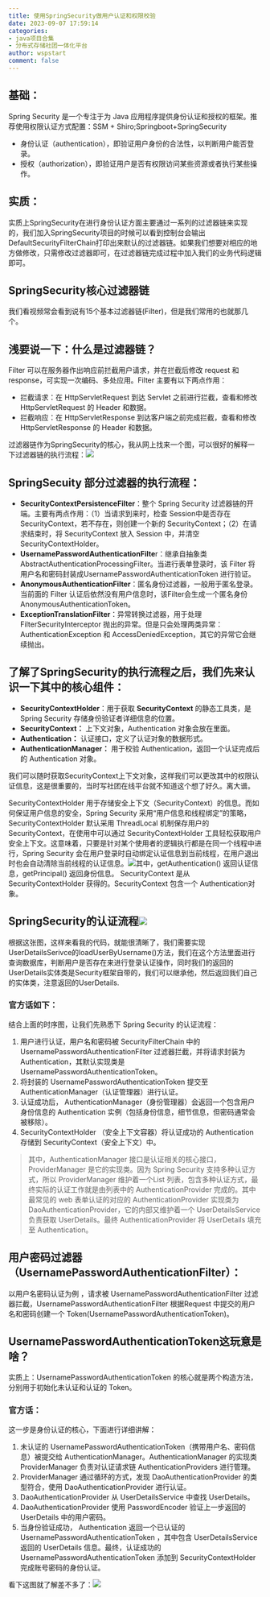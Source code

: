 ```yaml
---
title: 使用SpringSecurity做用户认证和权限校验
date: 2023-09-07 17:59:14
categories:
- java项目合集
- 分布式存储社团一体化平台
author: wspstart
comment: false
---
```



## 基础：
Spring Security 是一个专注于为 Java 应用程序提供身份认证和授权的框架。推荐使用权限认证方式配置：SSM + Shiro;Springboot+SpringSecurity

- 身份认证（authentication），即验证用户身份的合法性，以判断用户能否登录。
- 授权（authorization），即验证用户是否有权限访问某些资源或者执行某些操作。

## 实质：
实质上SpringSecurity在进行身份认证方面主要通过一系列的过滤器链来实现的，我们加入SpringSecurity项目的时候可以看到控制台会输出DefaultSecurityFilterChain打印出来默认的过滤器链。如果我们想要对相应的地方做修改，只需修改过滤器即可，在过滤器链完成过程中加入我们的业务代码逻辑即可。

## SpringSecurity核心过滤器链
我们看视频常会看到说有15个基本过滤器链(Filter)，但是我们常用的也就那几个。

## 浅要说一下：什么是过滤器链？
Filter 可以在服务器作出响应前拦截用户请求，并在拦截后修改 request 和 response，可实现一次编码、多处应用。Filter 主要有以下两点作用：

- 拦截请求：在 HttpServletRequest 到达 Servlet 之前进行拦截，查看和修改 HttpServletRequest 的 Header 和数据。
- 拦截响应：在 HttpServletResponse 到达客户端之前完成拦截，查看和修改 HttpServletResponse 的 Header 和数据。

过滤器链作为SpringSecurity的核心，我从网上找来一个图，可以很好的解释一下过滤器链的执行流程：![](https://cdn.jsdelivr.net/gh/zrgzs/images@main/images/20230907220233.jpg)

## SpringSecuity 部分过滤器的执行流程：

- **SecurityContextPersistenceFilter**：整个 Spring Security 过滤器链的开端。主要有两点作用：（1）当请求到来时，检查 Session中是否存在 SecurityContext，若不存在，则创建一个新的 SecurityContext；（2）在请求结束时，将 SecurityContext 放入 Session 中，并清空 SecurityContextHolder。
- **UsernamePasswordAuthenticationFilte**r：继承自抽象类 AbstractAuthenticationProcessingFilter。当进行表单登录时，该 Filter 将用户名和密码封装成UsernamePasswordAuthenticationToken 进行验证。
- **AnonymousAuthenticationFilter**：匿名身份过滤器，一般用于匿名登录。当前面的 Filter 认证后依然没有用户信息时，该Filter会生成一个匿名身份 AnonymousAuthenticationToken。
- **ExceptionTranslationFilter**：异常转换过滤器，用于处理 FilterSecurityInterceptor 抛出的异常。但是只会处理两类异常：AuthenticationException 和 AccessDeniedException，其它的异常它会继续抛出。

## 了解了SpringSecurity的执行流程之后，我们先来认识一下其中的核心组件：

- **SecurityContextHolder**：用于获取 **SecurityContext** 的静态工具类，是Spring Security 存储身份验证者详细信息的位置。
- **SecurityContext：** 上下文对象，Authentication 对象会放在里面。
- **Authentication：** 认证接口，定义了认证对象的数据形式。
- **AuthenticationManager：** 用于校验 Authentication，返回一个认证完成后的 Authentication 对象。

我们可以随时获取SecurityContext上下文对象，这样我们可以更改其中的权限认证信息，这是很重要的，当时写社团在线平台就不知道这个想了好久。离大谱。

SecurityContextHolder 用于存储安全上下文（SecurityContext）的信息。而如何保证用户信息的安全，Spring Security 采用“用户信息和线程绑定”的策略，SecurityContextHolder 默认采用 ThreadLocal 机制保存用户的 SecurityContext，在使用中可以通过 SecurityContextHolder 工具轻松获取用户安全上下文。这意味着，只要是针对某个使用者的逻辑执行都是在同一个线程中进行，Spring Security 会在用户登录时自动绑定认证信息到当前线程，在用户退出时也会自动清除当前线程的认证信息。![](https://cdn.jsdelivr.net/gh/zrgzs/images@main/images/20230907220235.jpg)其中，getAuthentication() 返回认证信息，getPrincipal() 返回身份信息。 SecurityContext 是从 SecurityContextHolder 获得的。SecurityContext 包含一个 Authentication对象。

## SpringSecurity的认证流程![](https://cdn.jsdelivr.net/gh/zrgzs/images@main/images/20230907220237.jpg)
根据这张图，这样来看我的代码，就能很清晰了，我们需要实现UserDetailsSerivce的loadUserByUsername()方法，我们在这个方法里面进行查询数据库，判断用户是否存在来进行登录认证操作，同时我们的返回的UserDetails实体类是Security框架自带的，我们可以继承他，然后返回我们自己的实体类，注意返回的UserDetails.

### 官方话如下：
结合上面的时序图，让我们先熟悉下 Spring Security 的认证流程：

1. 用户进行认证，用户名和密码被 SecurityFilterChain 中的 UsernamePasswordAuthenticationFilter 过滤器拦截，并将请求封装为 Authentication，其默认实现类是 UsernamePasswordAuthenticationToken。
2. 将封装的 UsernamePasswordAuthenticationToken 提交至 AuthenticationManager（认证管理器）进行认证。
3. 认证成功后， AuthenticationManager（身份管理器）会返回一个包含用户身份信息的 Authentication 实例（包括身份信息，细节信息，但密码通常会被移除）。
4. SecurityContextHolder （安全上下文容器）将认证成功的 Authentication 存储到 SecurityContext（安全上下文）中。
> 其中，AuthenticationManager 接口是认证相关的核心接口，ProviderManager 是它的实现类。因为 Spring Security 支持多种认证方式，所以 ProviderManager 维护着一个List<AuthenticationProvider> 列表，包含多种认证方式，最终实际的认证工作就是由列表中的 AuthenticationProvider 完成的。其中最常见的 web 表单认证的对应的 AuthenticationProvider 实现类为 DaoAuthenticationProvider，它的内部又维护着一个 UserDetailsService负责获取 UserDetails。最终 AuthenticationProvider 将 UserDetails 填充至 Authentication。


## 用户密码过滤器（UsernamePasswordAuthenticationFilter）：
以用户名密码认证为例 ，请求被 UsernamePasswordAuthenticationFilter 过滤器拦截，UsernamePasswordAuthenticationFilter 根据Request 中提交的用户名和密码创建一个 Token(UsernamePasswordAuthenticationToken)。

## UsernamePasswordAuthenticationToken这玩意是啥？
实质上：UsernamePasswordAuthenticationToken 的核心就是两个构造方法，分别用于初始化未认证和认证的 Token。

### 官方话：
这一步是身份认证的核心，下面进行详细讲解：

1. 未认证的 UsernamePasswordAuthenticationToken（携带用户名、密码信息）被提交给 AuthenticationManager。AuthenticationManager 的实现类 ProviderManager 负责对认证请求链 AuthenticationProviders 进行管理。
2. ProviderManager 通过循环的方式，发现 DaoAuthenticationProvider 的类型符合，使用 DaoAuthenticationProvider 进行认证。
3. DaoAuthenticationProvider 从 UserDetailsService 中查找 UserDetails。
4. DaoAuthenticationProvider 使用 PasswordEncoder 验证上一步返回的 UserDetails 中的用户密码。
5. 当身份验证成功， Authentication 返回一个已认证的 UsernamePasswordAuthenticationToken ，其中包含 UserDetailsService 返回的 UserDetails 信息。最终，认证成功的 UsernamePasswordAuthenticationToken 添加到 SecurityContextHolder 完成账号密码的身份认证。

看下这图就了解差不多了：![](https://cdn.jsdelivr.net/gh/zrgzs/images@main/images/20230907220239.jpg)
